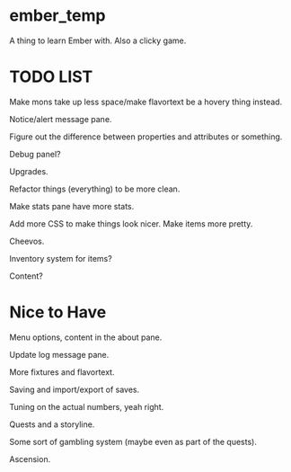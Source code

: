 ember_temp
==========

A thing to learn Ember with. Also a clicky game.


TODO LIST
==========

Make mons take up less space/make flavortext be a hovery thing instead.

Notice/alert message pane.

Figure out the difference between properties and attributes or something.

Debug panel?

Upgrades.

Refactor things (everything) to be more clean.

Make stats pane have more stats.

Add more CSS to make things look nicer. Make items more pretty. 

Cheevos.

Inventory system for items?





Content?


Nice to Have
============

Menu options, content in the about pane.

Update log message pane.

More fixtures and flavortext.

Saving and import/export of saves.

Tuning on the actual numbers, yeah right.

Quests and a storyline.

Some sort of gambling system (maybe even as part of the quests).

Ascension.
